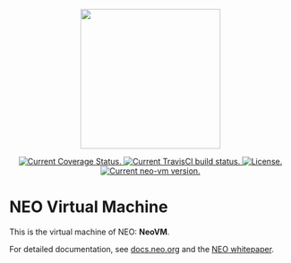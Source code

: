 <p align="center">
<img
    src="https://neo-cdn.azureedge.net/images/neo_logo.svg"
    width="250px">
</p>

<p align="center">
  <a href='https://coveralls.io/github/neo-project/neo-vm?branch=master'>
    <img src='https://coveralls.io/repos/github/neo-project/neo-vm/badge.svg?branch=master' alt='Current Coverage Status.' />
  </a>
  <a href="https://travis-ci.com/neo-project/neo-vm">
    <img src="https://travis-ci.com/neo-project/neo-vm.svg?branch=master" alt="Current TravisCI build status.">
  </a>
  <a href="https://github.com/neo-project/neo-vm/blob/master/LICENSE">
    <img src="https://img.shields.io/badge/license-MIT-blue.svg" alt="License.">
  </a>
  <a href="https://github.com/neo-project/neo-vm/releases">
    <img src="https://badge.fury.io/gh/neo-project%2Fneo-vm.svg" alt="Current neo-vm version.">
  </a>
</p>

# NEO Virtual Machine

This is the virtual machine of NEO: **NeoVM**.

For detailed documentation, see [docs.neo.org](http://docs.neo.org/en-us/sc/introduction.html) and the [NEO whitepaper](http://docs.neo.org/en-us/index.html).

